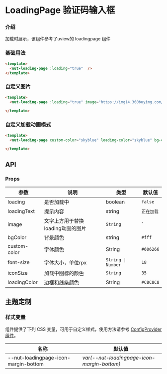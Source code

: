 # LoadingPage 验证码输入框

### 介绍

加载时展示，该组件参考了uview的 loadingpage 组件

### 基础用法

```html
<template>
  <nut-loading-page :loading="true"  />
</template>
```

### 自定义图片

```html
<template>
  <nut-loading-page :loading="true" image="https://img14.360buyimg.com/imagetools/jfs/t1/167902/2/8762/791358/603742d7E9b4275e3/e09d8f9a8bf4c0ef.png"  />

</template>
```

### 自定义加载动画模式

```html
<template>
  <nut-loading-page custom-color="skyblue" loading-color="skyblue" bg-color="#e8e8e8" :loading="true"  />

</template>
```

## API

### Props

| 参数              | 说明                                              | 类型            | 默认值          |
|-------------------|---------------------------------------------------|-----------------|-----------------|
| loading   | 是否加载中                                          | boolean         |  `false`           |
| loadingText            | 提示内容     | string       | `正在加载`           |
| image          |文字上方用于替换loading动画的图片                                | `String`         | `            |
| bgColor | 背景颜色                                      | string         | `#fff`           |
| custom-color          | 字体颜色               | String          | `#606266` |
| font-size         | 字体大小，单位rpx               | `String \| Number`          | `18` |
| iconSize         | 加载中图标的颜色               | `String`          | `35` |
| loadingColor          | 边框和线条颜色               | String          | `#C8C8C8` |                       |

## 主题定制

### 样式变量

组件提供了下列 CSS 变量，可用于自定义样式，使用方法请参考 [ConfigProvider 组件](/components/basic/configprovider)。

| 名称                                    | 默认值                     |
| --------------------------------------- | -------------------------- |
| --nut-loadingpage-icon-margin-bottom | _var(--nut-loadingpage-icon-margin-bottom)_   |
